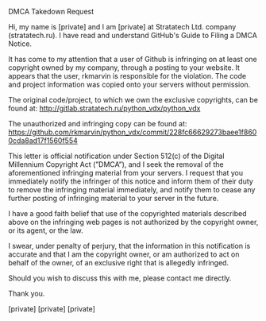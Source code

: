 DMCA Takedown Request

Hi, my name is [private] and I am [private] at Stratatech Ltd. company (stratatech.ru). I have read and understand GitHub's Guide to Filing a DMCA Notice.

It has come to my attention that a user of Github is infringing on at least one copyright owned by my company, through a posting to your website. It appears that the user, rkmarvin is responsible for the violation. The code and project information was copied onto your servers without permission.

The original code/project, to which we own the exclusive copyrights, can be found at: http://gitlab.stratatech.ru/python_vdx/python_vdx

The unauthorized and infringing copy can be found at: https://github.com/rkmarvin/python_vdx/commit/228fc66629273baee1f8600cda8ad17f1560f554

This letter is official notification under Section 512(c) of the Digital Millennium Copyright Act (”DMCA”), and I seek the removal of the aforementioned infringing material from your servers. I request that you immediately notify the infringer of this notice and inform them of their duty to remove the infringing material immediately, and notify them to cease any further posting of infringing material to your server in the future.

I have a good faith belief that use of the copyrighted materials described above on the infringing web pages is not authorized by the copyright owner, or its agent, or the law.

I swear, under penalty of perjury, that the information in this notification is accurate and that I am the copyright owner, or am authorized to act on behalf of the owner, of an exclusive right that is allegedly infringed.

Should you wish to discuss this with me, please contact me directly.

Thank you.

[private] 
[private]
[private]
